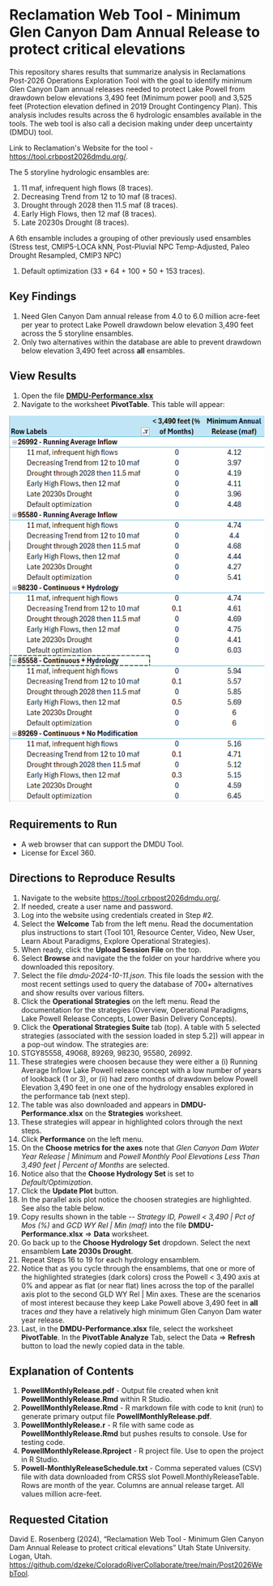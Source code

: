 # Reclamation Web Tool - Minimum Glen Canyon Dam Annual Release to protect critical elevations

This repository shares results that summarize analysis in Reclamations Post-2026 Operations Exploration Tool with the goal to identify 
minimum Glen Canyon Dam annual releases needed to protect Lake Powell from drawdown below elevations 3,490 feet (Minimum power pool) and 3,525 feet (Protection elevation defined in 2019 Drought Contingency Plan).
This analysis includes results across the 6 hydrologic ensambles available in the tools. The web tool is also call a decision making under deep uncertainty (DMDU) tool.

Link to Reclamation's Website for the tool - https://tool.crbpost2026dmdu.org/.

The 5 storyline hydrologic ensambles are:
1. 11 maf, infrequent high flows (8 traces).
1. Decreasing Trend from 12 to 10 maf (8 traces).
1. Drought through 2028 then 11.5 maf (8 traces).
1. Early High Flows, then 12 maf (8 traces).
1. Late 20230s Drought (8 traces).

A 6th ensamble includes a grouping of other previously used ensambles (Stress test, CMIP5-LOCA kNN, Post-Pluvial NPC Temp-Adjusted, Paleo Drought Resampled, CMIP3 NPC)
1. Default optimization (33 + 64 + 100 + 50 + 153 traces).
 
## Key Findings
1. Need Glen Canyon Dam annual release from 4.0 to 6.0 million acre-feet per year to protect Lake Powell drawdown below elevation 3,490 feet across the 5 storyline ensambles.
1. Only two alternatives within the database are able to prevent drawdown below elevation 3,490 feet across **all** ensambles. 

## View Results
1. Open the file **[DMDU-Performance.xlsx](DMDU-Performance.xlsx)**
1. Navigate to the worksheet **PivotTable**. This table will appear:

![PivotTable results](https://github.com/dzeke/ColoradoRiverCollaborate/blob/main/Post2026WebTool/ResultsScreenCapture.png "Key Results")

## Requirements to Run
* A web browser that can support the DMDU Tool.
* License for Excel 360.

## Directions to Reproduce Results
1. Navigate to the website https://tool.crbpost2026dmdu.org/.
1. If needed, create a user name and password.
1. Log into the website using credentials created in Step #2.
1. Select the **Welcome** Tab from the left menu. Read the documentation plus instructions to start (Tool 101, Resource Center, Video, New User, Learn About Paradigms, Explore Operational Strategies).
1. When ready, click the **Upload Session File** on the top.
1. Select **Browse** and navigate the the folder on your harddrive where you downloaded this repository.
1. Select the file *dmdu-2024-10-11.json*. This file loads the session with the most recent settings used to query the database of 700+ alternatives and show results over various filters.
1. Click the **Operational Strategies** on the left menu. Read the documentation for the strategies (Overview, Operational Paradigms, Lake Powell Release Concepts, Lower Basin Delivery Concepts).
1. Click the **Operational Strategies Suite** tab (top). A table with 5 selected strategies (associated with the session loaded in step 5.2]) will appear in a pop-out window. The strategies are:
1. STGY85558, 49068, 89269, 98230, 95580, 26992.
1. These strategies were choosen because they were either a (i) Running Average Inflow Lake Powell release concept with a low number of years of lookback (1 or 3), or (ii) had zero months of drawdown below Powell Elevation 3,490 feet in one
one of the hydrology ensables explored in the performance tab (next step).
1. The table was also downloaded and appears in **DMDU-Performance.xlsx** on the **Strategies** worksheet.
1. These strategies will appear in highlighted colors through the next steps.
1. Click **Performance** on the left menu.
1. On the **Choose metrics for the axes** note that *Glen Canyon Dam Water Year Release | Minimum* and *Powell Monthly Pool Elevations Less Than 3,490 feet | Percent of Months* are selected.
1. Notice also that the **Choose Hydrology Set** is set to *Default/Optimization*.
1. Click the **Update Plot** button.
1. In the parallel axis plot notice the choosen strategies are highlighted. See also the table below.
1. Copy results shown in the table -- *Strategy ID, Powell < 3,490 | Pct of Mos (%)* and *GCD WY Rel | Min (maf)* into the file **DMDU-Performance.xlsx** => **Data** worksheet.
1. Go back up to the **Choose Hydrology Set** dropdown. Select the next ensamblem **Late 2030s Drought**. 
1. Repeat Steps 16 to 19 for each hydrology ensamblem.
1. Notice that as you cycle through the ensamblems, that one or more of the highlighted strategies (dark colors) cross the Powell < 3,490 axis at 0% and appear as flat (or near flat) lines across the top of the parallel axis plot to the second GLD WY Rel | Min axes.
These are the scenarios of most interest because they keep Lake Powell above 3,490 feet in **all** traces *and* they have a relatively high minimum Glen Canyon Dam water year release.
1. Last, in the **DMDU-Performance.xlsx** file, select the worksheet **PivotTable**. In the **PivotTable Analyze** Tab, select the Data => **Refresh** button to load the newly copied data in the table.

## Explanation of Contents
1. **PowellMonthlyRelease.pdf** - Output file created when knit **PowellMonthlyRelease.Rmd** within R Studio.
1. **PowellMonthlyRelease.Rmd** - R markdown file with code to knit (run) to generate primary output file **PowellMonthlyRelease.pdf**.
1. **PowellMonthlyRelease.r** - R file with same code as **PowellMonthlyRelease.Rmd** but pushes results to console. Use for testing code.
1. **PowellMonthlyRelease.Rproject** - R project file. Use to open the project in R Studio.
1. **Powell-MonthlyReleaseSchedule.txt** - Comma seperated values (CSV) file with data downloaded from CRSS slot Powell.MonthlyReleaseTable. Rows are month of the year. Columns are annual release target. All values million acre-feet.

## Requested Citation
David E. Rosenberg (2024), “Reclamation Web Tool - Minimum Glen Canyon Dam Annual Release to protect critical elevations” Utah State University. Logan, Utah.
https://github.com/dzeke/ColoradoRiverCollaborate/tree/main/Post2026WebTool.